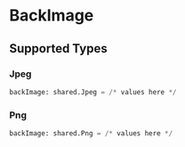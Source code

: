 # BackImage


## Supported Types

### Jpeg

```python
backImage: shared.Jpeg = /* values here */
```

### Png

```python
backImage: shared.Png = /* values here */
```

